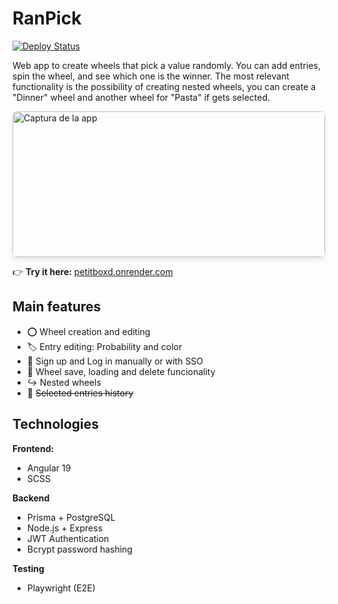 # RanPick
 
[![Deploy Status](https://img.shields.io/badge/deployed%20on-Render-black?style=flat&logo=render)](https://ranpick.onrender.com/)

Web app to create wheels that pick a value randomly. You can add entries, spin the wheel, and see which one is the winner.
The most relevant functionality is the possibility of creating nested wheels, you can create a "Dinner" wheel and another wheel for "Pasta" if gets selected.

<img src="https://github.com/user-attachments/assets/feaa8a96-ee2a-43bc-8d68-f83ad1ec1eb1" alt="Captura de la app" width="500" height="233" style="border-radius: 8px; box-shadow: 0 4px 8px rgba(0,0,0,0.1);"/>

👉 **Try it here:** [petitboxd.onrender.com](https://ranpick.onrender.com)

## Main features
- ⭕ Wheel creation and editing
- 🏷️ Entry editing: Probability and color
- 👤 Sign up and Log in manually or with SSO
- 📁 Wheel save, loading and delete funcionality
- ↪️ Nested wheels
- 🚧 ~~Selected entries history~~

## Technologies

**Frontend:**
- Angular 19
- SCSS

**Backend**
- Prisma + PostgreSQL
- Node.js + Express
- JWT Authentication
- Bcrypt password hashing

**Testing**
- Playwright (E2E)
